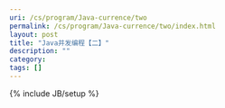 ```yaml
---
uri: /cs/program/Java-currence/two
permalink: /cs/program/Java-currence/two/index.html
layout: post
title: "Java并发编程【二】"
description: ""
category:
tags: []
---
```

{% include JB/setup %}
